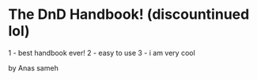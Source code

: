 # The DnD Handbook! (discountinued lol)

1 - best handbook ever!
2 - easy to use
3 - i am very cool

by Anas sameh
